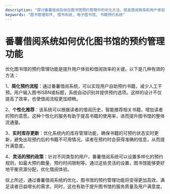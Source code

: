 ```yaml
---
description: "探讨番薯借阅系统在图书馆预约管理中的优化方法，提高借阅效率和用户体验。"
keywords: "图书管理软件, 借书系统, 电子图书馆, 书籍预约系统"
---
```

# 番薯借阅系统如何优化图书馆的预约管理功能

优化图书馆的预约管理功能是提升用户体验和借阅效率的关键。以下是几种有效的方法：

1、**简化预约流程**：通过番薯借阅系统，可以实现用户自助预约书籍，减少人工干预。用户输入图书ISBN或标题，系统自动识别并提供预约选项。这样的设计不仅提高了效率，也使借阅流程更加顺畅。

2、**个性化推荐**：该系统可以根据读者的借阅历史，智能推荐相关书籍，增加读者的预约意愿。这种个性化的服务有助于提高书籍的使用率，进而提升图书馆的整体流通量。

3、**实时库存更新**：优化系统内的库存管理功能，确保书籍的可预约状态实时更新，避免出现预约后的书籍不可用情况。读者在预约时会获得准确的信息，从而提升满意度。

4、**灵活的预约政策**：针对不同类型的用户，番薯借阅系统可以设置多样化的预约规则，如最大预约数量、预约时间限制等。通过这些灵活的设置，图书馆能够更好地平衡资源分配，优化借阅体验。

综上所述，通过番薯借阅系统的优化，图书馆的预约管理功能将变得更加高效，满足读者日益增长的需求。同时，这也有助于提升图书馆的服务质量及用户满意度。
